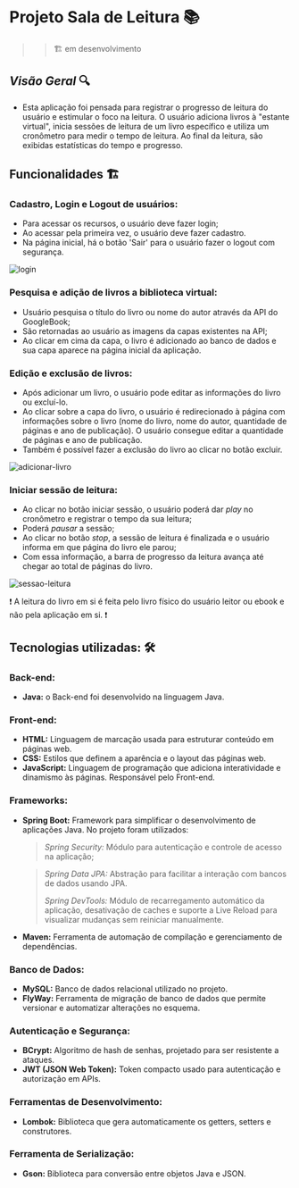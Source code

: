 <h1>Projeto Sala de Leitura 📚</h1>

>>🏗️ em desenvolvimento


## *Visão Geral* 🔍
  -  Esta aplicação foi pensada para registrar o progresso de leitura do usuário e  estimular o foco na leitura. O usuário adiciona livros à "estante virtual", inicia sessões de leitura de um livro específico e utiliza um cronômetro para medir o tempo de leitura. Ao final da leitura, são exibidas estatísticas do tempo e progresso.

## Funcionalidades 🏗️

<h3>Cadastro, Login e Logout de usuários:</h3>

  - Para acessar os recursos, o usuário deve fazer login;
  - Ao acessar pela primeira vez, o usuário deve fazer cadastro.
  - Na página inicial, há o botão 'Sair' para o usuário fazer o logout com segurança.

![login](https://github.com/user-attachments/assets/150bc3aa-94cf-4a12-afd4-4cef3b315e32)

    
<h3>Pesquisa e adição de livros a biblioteca virtual:</h3>

  - Usuário pesquisa o título do livro ou nome do autor através da API do GoogleBook;
  - São retornadas ao usuário as imagens da capas existentes na API;
  - Ao clicar em cima da capa, o livro é adicionado ao banco de dados e sua capa aparece na página inicial da aplicação.

<h3>Edição e exclusão de livros:</h3>

  - Após adicionar um livro, o usuário pode editar as informações do livro ou excluí-lo.
  - Ao clicar sobre a capa do livro, o usuário é redirecionado à página com informações sobre o livro (nome do livro, nome do autor, quantidade de páginas e ano de publicação). O usuário consegue editar a quantidade de páginas e ano de publicação.
  - Também é possível fazer a exclusão do livro ao clicar no botão excluir.

![adicionar-livro](https://github.com/user-attachments/assets/32e23e8b-c768-4a35-a127-884fdb0728e3)


<h3>Iniciar sessão de leitura:</h3>

  - Ao clicar no botão iniciar sessão, o usuário poderá dar *play* no cronômetro e registrar o tempo da sua leitura;
  - Poderá *pausar* a sessão;
  - Ao clicar no botão *stop*, a sessão de leitura é finalizada e o usuário informa em que página do livro ele parou;
  - Com essa informação, a barra de progresso da leitura avança até chegar ao total de páginas do livro.

![sessao-leitura](https://github.com/user-attachments/assets/dbbac71f-a5ec-4388-a3cb-e26511617ae4)


❗ A leitura do livro em si é feita pelo livro físico do usuário leitor ou ebook e não pela aplicação em si. ❗

## Tecnologias utilizadas:  🛠️
<h3>Back-end:</h3>

  - **Java:** o Back-end foi desenvolvido na linguagem Java.
<h3>Front-end:</h3>

  - **HTML:** Linguagem de marcação usada para estruturar conteúdo em páginas web.
  - **CSS:** Estilos que definem a aparência e o layout das páginas web.
  - **JavaScript:** Linguagem de programação que adiciona interatividade e dinamismo às páginas. Responsável pelo Front-end.

<h3>Frameworks:</h3>

  - **Spring Boot:** Framework para simplificar o desenvolvimento de aplicações Java. No projeto foram utilizados:
      >*Spring Security:* Módulo para autenticação e controle de acesso na aplicação;
      
      >*Spring Data JPA:* Abstração para facilitar a interação com bancos de dados usando JPA.
      >
      >*Spring DevTools:* Módulo de recarregamento automático da aplicação, desativação de caches e suporte a Live Reload para visualizar mudanças sem reiniciar manualmente.
  - **Maven:** Ferramenta de automação de compilação e gerenciamento de dependências.

<h3>Banco de Dados:</h3>

  - **MySQL:** Banco de dados relacional utilizado no projeto.
  - **FlyWay:** Ferramenta de migração de banco de dados que permite versionar e automatizar alterações no esquema.

<h3>Autenticação e Segurança:</h3>

  - **BCrypt:** Algoritmo de hash de senhas, projetado para ser resistente a ataques.
  - **JWT (JSON Web Token):** Token compacto usado para autenticação e autorização em APIs.

<h3>Ferramentas de Desenvolvimento:</h3>

  - **Lombok:** Biblioteca que gera automaticamente os getters, setters e construtores.

<h3>Ferramenta de Serialização:</h3>

  - **Gson:** Biblioteca para conversão entre objetos Java e JSON.
